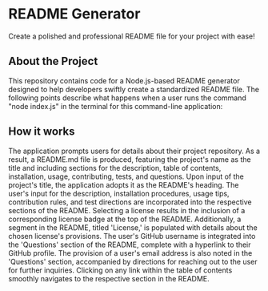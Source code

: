 # README Generator

Create a polished and professional README file for your project with ease! 

## About the Project

This repository contains code for a Node.js-based README generator designed to help developers swiftly create a standardized README file. The following points describe what happens when a user runs the command "node index.js" in the terminal for this command-line application:

## How it works

The application prompts users for details about their project repository. As a result, a README.md file is produced, featuring the project's name as the title and including sections for the description, table of contents, installation, usage, contributing, tests, and questions.
Upon input of the project's title, the application adopts it as the README's heading.
The user's input for the description, installation procedures, usage tips, contribution rules, and test directions are incorporated into the respective sections of the README.
Selecting a license results in the inclusion of a corresponding license badge at the top of the README. Additionally, a segment in the README, titled 'License,' is populated with details about the chosen license's provisions.
The user's GitHub username is integrated into the 'Questions' section of the README, complete with a hyperlink to their GitHub profile.
The provision of a user's email address is also noted in the 'Questions' section, accompanied by directions for reaching out to the user for further inquiries.
Clicking on any link within the table of contents smoothly navigates to the respective section in the README.
